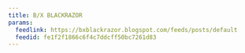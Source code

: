 ```yaml
---
title: B/X BLACKRAZOR
params:
  feedlink: https://bxblackrazor.blogspot.com/feeds/posts/default
  feedid: fe1f2f1866c6f4c7ddcff50bc7261d83
---
```


